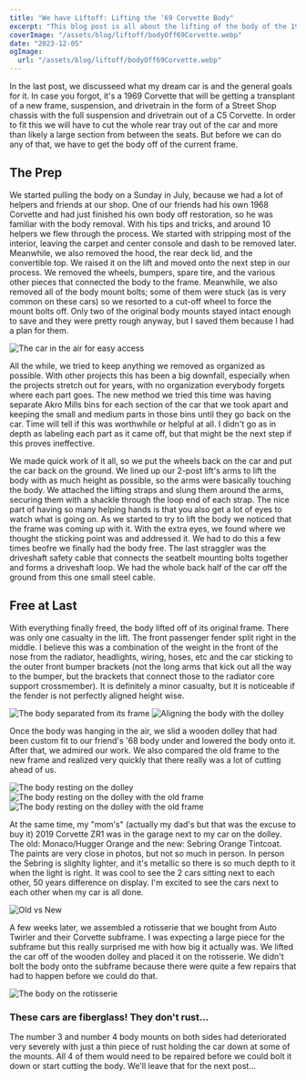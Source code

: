 ```yaml
---
title: "We have Liftoff: Lifting the ‘69 Corvette Body"
excerpt: "This blog post is all about the lifting of the body of the 1969 Corvette from the original frame in preparation for its new one."
coverImage: "/assets/blog/liftoff/bodyOff69Corvette.webp"
date: "2023-12-05"
ogImage:
  url: "/assets/blog/liftoff/bodyOff69Corvette.webp"
---
```


In the last post, we discusseed what my dream car is and the general goals for it. In case you forgot, it's a 1969 Corvette that will be getting a transplant of a new frame, suspension, and drivetrain in the form of a Street Shop chassis with the full suspension and drivetrain out of a C5 Corvette. In order to fit this we will have to cut the whole rear tray out of the car and more than likely a large section from between the seats. But before we can do any of that, we have to get the body off of the current frame.

## The Prep

We started pulling the body on a Sunday in July, because we had a lot of helpers and friends at our shop. One of our friends had his own 1968 Corvette and had just finished his own body off restoration, so he was familiar with the body removal. With his tips and tricks, and around 10 helpers we flew through the process. We started with stripping most of the interior, leaving the carpet and center console and dash to be removed later. Meanwhile, we also removed the hood, the rear deck lid, and the convertible top. We raised it on the lift and moved onto the next step in our process. We removed the wheels, bumpers, spare tire, and the various other pieces that connected the body to the frame. Meanwhile, we also removed all of the body mount bolts; some of them were stuck (as is very common on these cars) so we resorted to a cut-off wheel to force the mount bolts off. Only two of the original body mounts stayed intact enough to save and they were pretty rough anyway, but I saved them because I had a plan for them.

![The car in the air for easy access](/assets/blog/liftoff/carInTheAir.webp)

All the while, we tried to keep anything we removed as organized as possible. With other projects this has been a big downfall, especially when the projects stretch out for years, with no organization everybody forgets where each part goes. The new method we tried this time was having separate Akro Mills bins for each section of the car that we took apart and keeping the small and medium parts in those bins until they go back on the car. Time will tell if this was worthwhile or helpful at all. I didn't go as in depth as labeling each part as it came off, but that might be the next step if this proves ineffective.

We made quick work of it all, so we put the wheels back on the car and put the car back on the ground. We lined up our 2-post lift's arms to lift the body with as much height as possible, so the arms were basically touching the body. We attached the lifting straps and slung them around the arms, securing them with a shackle through the loop end of each strap. The nice part of having so many helping hands is that you also get a lot of eyes to watch what is going on. As we started to try to lift the body we noticed that the frame was coming up with it. With the extra eyes, we found where we thought the sticking point was and addressed it. We had to do this a few times beofre we finally had the body free. The last straggler was the driveshaft safety cable that connects the seatbelt mounting bolts together and forms a driveshaft loop. We had the whole back half of the car off the ground from this one small steel cable.

## Free at Last

With everything finally freed, the body lifted off of its original frame. There was only one casualty in the lift. The front passenger fender split right in the middle. I believe this was a combination of the weight in the front of the nose from the radiator, headlights, wiring, hoses, etc and the car sticking to the outer front bumper brackets (not the long arms that kick out all the way to the bumper, but the brackets that connect those to the radiator core support crossmember). It is definitely a minor casualty, but it is noticeable if the fender is not perfectly aligned height wise.

![The body separated from its frame](/assets/blog/liftoff/bodyOff69Corvette.webp)
![Aligning the body with the dolley](/assets/blog/liftoff/aligningTheDolley.webp)

Once the body was hanging in the air, we slid a wooden dolley that had been custom fit to our friend's '68 body under and lowered the body onto it. After that, we admired our work. We also compared the old frame to the new frame and realized very quickly that there really was a lot of cutting ahead of us.

![The body resting on the dolley](/assets/blog/liftoff/bodyOnDolley.webp)
![The body resting on the dolley with the old frame](/assets/blog/liftoff/bodyOnDolley2.webp)
![The body resting on the dolley with the old frame](/assets/blog/liftoff/bodyOnDolley3.webp)

At the same time, my "mom's" (actually my dad's but that was the excuse to buy it) 2019 Corvette ZR1 was in the garage next to my car on the dolley. The old: Monaco/Hugger Orange and the new: Sebring Orange Tintcoat. The paints are very close in photos, but not so much in person. In person the Sebring is slighlty lighter, and it's metallic so there is so much depth to it when the light is right. It was cool to see the 2 cars sitting next to each other, 50 years difference on display. I'm excited to see the cars next to each other when my car is all done.

![Old vs New](/assets/blog/liftoff/oldAndNew.webp)

A few weeks later, we assembled a rotisserie that we bought from Auto Twirler and their Corvette subframe. I was expecting a large piece for the subframe but this really surprised me with how big it actually was. We lifted the car off of the wooden dolley and placed it on the rotisserie. We didn't bolt the body onto the subframe because there were quite a few repairs that had to happen before we could do that.

![The body on the rotisserie](/assets/blog/liftoff/bodyOnRotisserie.webp)

### These cars are fiberglass! They don't rust...

The number 3 and number 4 body mounts on both sides had deteriorated very severely with just a thin piece of rust holding the car down at some of the mounts. All 4 of them would need to be repaired before we could bolt it down or start cutting the body. We'll leave that for the next post...
